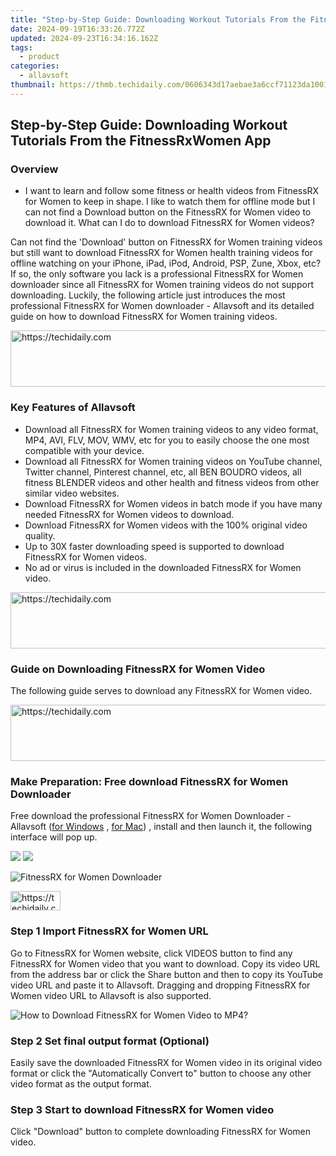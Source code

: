 ```yaml
---
title: "Step-by-Step Guide: Downloading Workout Tutorials From the FitnessRxWomen App"
date: 2024-09-19T16:33:26.772Z
updated: 2024-09-23T16:34:16.162Z
tags:
  - product
categories:
  - allavsoft
thumbnail: https://thmb.techidaily.com/0606343d17aebae3a6ccf71123da10011994b6e06ecf6d9900f777b0d8e36c8b.jpg
---
```


## Step-by-Step Guide: Downloading Workout Tutorials From the FitnessRxWomen App

### Overview

* I want to learn and follow some fitness or health videos from FitnessRX for Women to keep in shape. I like to watch them for offline mode but I can not find a Download button on the FitnessRX for Women video to download it. What can I do to download FitnessRX for Women videos?

Can not find the 'Download' button on FitnessRX for Women training videos but still want to download FitnessRX for Women health training videos for offline watching on your iPhone, iPad, iPod, Android, PSP, Zune, Xbox, etc? If so, the only software you lack is a professional FitnessRX for Women downloader since all FitnessRX for Women training videos do not support downloading. Luckily, the following article just introduces the most professional FitnessRX for Women downloader - Allavsoft and its detailed guide on how to download FitnessRX for Women training videos.

<!-- affiliate ads begin -->
<a href="https://coinrule.sjv.io/c/5597632/1610918/18409" target="_top" id="1610918">
  <img src="//a.impactradius-go.com/display-ad/18409-1610918" border="0" alt="https://techidaily.com" width="728" height="90"/>
</a>
<img height="0" width="0" src="https://coinrule.sjv.io/i/5597632/1610918/18409" style="position:absolute;visibility:hidden;" border="0" />
<!-- affiliate ads end -->

### Key Features of Allavsoft

* Download all FitnessRX for Women training videos to any video format, MP4, AVI, FLV, MOV, WMV, etc for you to easily choose the one most compatible with your device.
* Download all FitnessRX for Women training videos on YouTube channel, Twitter channel, Pinterest channel, etc, all BEN BOUDRO videos, all fitness BLENDER videos and other health and fitness videos from other similar video websites.
* Download FitnessRX for Women videos in batch mode if you have many needed FitnessRX for Women videos to download.
* Download FitnessRX for Women videos with the 100% original video quality.
* Up to 30X faster downloading speed is supported to download FitnessRX for Women videos.
* No ad or virus is included in the downloaded FitnessRX for Women video.

<!-- affiliate ads begin -->
<a href="https://ephamedtechinc.pxf.io/c/5597632/2137228/26400" target="_top" id="2137228">
  <img src="//a.impactradius-go.com/display-ad/26400-2137228" border="0" alt="https://techidaily.com" width="728" height="90"/>
</a>
<img height="0" width="0" src="https://ephamedtechinc.pxf.io/i/5597632/2137228/26400" style="position:absolute;visibility:hidden;" border="0" />
<!-- affiliate ads end -->

### Guide on Downloading FitnessRX for Women Video

The following guide serves to download any FitnessRX for Women video.

<!-- affiliate ads begin -->
<a href="https://appsumo.8odi.net/c/5597632/2123739/7443" target="_top" id="2123739">
  <img src="//a.impactradius-go.com/display-ad/7443-2123739" border="0" alt="https://techidaily.com" width="728" height="90"/>
</a>
<img height="0" width="0" src="https://appsumo.8odi.net/i/5597632/2123739/7443" style="position:absolute;visibility:hidden;" border="0" />
<!-- affiliate ads end -->

### Make Preparation: Free download FitnessRX for Women Downloader

Free download the professional FitnessRX for Women Downloader - Allavsoft ([for Windows](https://tools.techidaily.com/allavsoft/products/) , [for Mac](https://tools.techidaily.com/allavsoft/products/)) , install and then launch it, the following interface will pop up.

[![](https://www.allavsoft.com/how-to/../images/how-to/free-download-win.jpg)](https://tools.techidaily.com/allavsoft/products/) [![](https://www.allavsoft.com/how-to/../images/how-to/free-download-mac.jpg)](https://tools.techidaily.com/allavsoft/products/)

![FitnessRX for Women Downloader](https://www.allavsoft.com/how-to/../images/allavsoft/screen-shot-600.jpg)

<!-- affiliate ads begin -->
<a href="https://25home.pxf.io/c/5597632/2148634/16836" target="_top" id="2148634">
  <img src="//a.impactradius-go.com/display-ad/16836-2148634" border="0" alt="https://techidaily.com" width="80" height="31"/>
</a>
<img height="0" width="0" src="https://25home.pxf.io/i/5597632/2148634/16836" style="position:absolute;visibility:hidden;" border="0" />
<!-- affiliate ads end -->

### Step 1 Import FitnessRX for Women URL

Go to FitnessRX for Women website, click VIDEOS button to find any FitnessRX for Women video that you want to download. Copy its video URL from the address bar or click the Share button and then to copy its YouTube video URL and paste it to Allavsoft. Dragging and dropping FitnessRX for Women video URL to Allavsoft is also supported.

![How to Download FitnessRX for Women Video to MP4?](https://www.allavsoft.com/how-to/../images/how-to/download-rtmp-video/download-rtmp-video.jpg)

### Step 2 Set final output format (Optional)

Easily save the downloaded FitnessRX for Women video in its original video format or click the "Automatically Convert to" button to choose any other video format as the output format.

### Step 3 Start to download FitnessRX for Women video

Click "Download" button to complete downloading FitnessRX for Women video.

<ins class="adsbygoogle"
     style="display:block"
     data-ad-format="autorelaxed"
     data-ad-client="ca-pub-7571918770474297"
     data-ad-slot="1223367746"></ins>

<ins class="adsbygoogle"
     style="display:block"
     data-ad-client="ca-pub-7571918770474297"
     data-ad-slot="8358498916"
     data-ad-format="auto"
     data-full-width-responsive="true"></ins>



